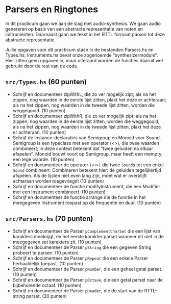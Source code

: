 # Parsers en Ringtones

In dit practicum gaan we aan de slag met audio-synthesis. We gaan audio genereren op basis van een abstracte representatie van noten en instrumenten. Daarnaast gaan we tekst in het RTTL formaat parsen tot deze abstracte representatie.

Jullie opgaven voor dit practicum staan in de bestanden Parsers.hs en Types.hs; Instruments.hs bevat onze zogenoemde "synthesizermodule". Hier zitten geen opgaven in, maar uiteraard worden de functies daaruit wel gebruikt door de rest van de code.

## `src/Types.hs` (60 punten)

- Schrijf en documenteer zipWithL, die zo ver mogelijk zipt; als na het zippen, nog waarden in de eerste lijst zitten, plakt het deze er achteraan; als na het zippen, nog waarden in de tweede lijst zitten, worden die weggegooid. (10 punten)
- Schrijf en documenteer zipWithR, die zo ver mogelijk zipt; als na het zippen, nog waarden in de eerste lijst zitten, worden die weggegooid; als na het zippen, nog waarden in de tweede lijst zitten, plakt het deze er achteraan. (10 punten)
- Schrijf de instance-declaraties van Semigroup en Monoid voor Sound. Semigroup is een typeclass met een operator (<>), die twee waarden combineert; in deze context betekent dat "twee geluiden na elkaar afspelen". Monoid bouwt voort op Semigroup, maar heeft een mempty; een lege waarde. (10 punten)
- Schrijf en documenteer de operator `(<+>)` die twee `Sound`s  tot een enkel `Sound` combineert. Combineren betekent hier: de geluiden tegelijkertijd afspelen. Als de lijsten niet even lang zijn, moet wat er overblijft achteraan worden toegevoegd! (10 punten)
- Schrijf en documenteer de functie modifyInstrument, die een Modifier met een Instrument combineert. (10 punten)
- Schrijf en documenteer de functie arrange die de functie in het meegegeven Instrument toepast op de frequentie en duur. (10 punten)

## `src/Parsers.hs` (70 punten)

- Schrijf en documenteer de Parser `pComplementCharSet` die een lijst van karakters meekrijgt, en het eerste karakter parset wanneer dit niet in de meegegeven set karakters zit. (10 punten)
- Schrijf en documenteer de Parser `pString` die een gegeven String probeert te parsen. (10 punten)
- Schrijf en documenteer de Parser `pRepeat` die een enkele Parser herhaaldelijk toepast. (10 punten)
- Schrijf en documenteer de Parser `pNumber`, die een geheel getal parset. (10 punten)
- Schrijf en documenteer de Parser `pOctave`, die een getal parset naar de bijbehorende octaaf. (10 punten)
- Schrijf en documenteer de Parser `pHeader`, die de start van de RTTL-string parset. (20 punten)